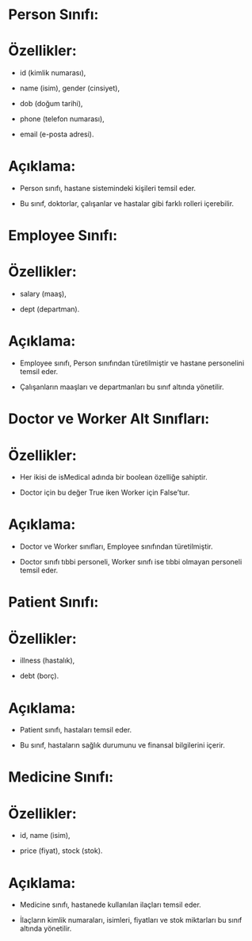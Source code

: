 # Person Sınıfı:
# Özellikler: 
- id (kimlik numarası), 

- name (isim), gender (cinsiyet), 

- dob (doğum tarihi), 

- phone (telefon numarası), 

- email (e-posta adresi).

# Açıklama: 

- Person sınıfı, hastane sistemindeki kişileri temsil eder.

- Bu sınıf, doktorlar, çalışanlar ve hastalar gibi farklı rolleri içerebilir.

# Employee Sınıfı:
# Özellikler: 
- salary (maaş), 

- dept (departman).

# Açıklama: 
- Employee sınıfı, Person sınıfından türetilmiştir ve hastane personelini temsil eder. 

- Çalışanların maaşları ve departmanları bu sınıf altında yönetilir.

# Doctor ve Worker Alt Sınıfları:
# Özellikler: 
- Her ikisi de isMedical adında bir boolean özelliğe sahiptir. 

- Doctor için bu değer True iken Worker için False’tur.

# Açıklama: 
- Doctor ve Worker sınıfları, Employee sınıfından türetilmiştir. 

- Doctor sınıfı tıbbi personeli, Worker sınıfı ise tıbbi olmayan personeli temsil eder.

# Patient Sınıfı:
# Özellikler: 
- illness (hastalık), 

- debt (borç).
# Açıklama: 
- Patient sınıfı, hastaları temsil eder. 

- Bu sınıf, hastaların sağlık durumunu ve finansal bilgilerini içerir.

# Medicine Sınıfı:
# Özellikler: 
- id, name (isim), 

- price (fiyat), stock (stok).

# Açıklama: 
- Medicine sınıfı, hastanede kullanılan ilaçları temsil eder. 

- İlaçların kimlik numaraları, isimleri, fiyatları ve stok miktarları bu sınıf altında yönetilir.